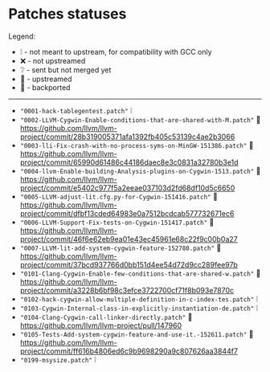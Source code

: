 # Patches statuses

Legend:

- :grey_exclamation: - not meant to upstream, for compatibility with GCC only
- :x: - not upstreamed
- :grey_question: - sent but not merged yet
- :arrow_up_small:  - upstreamed
- :arrow_down_small:  - backported

-----

- `"0001-hack-tablegentest.patch"` :grey_exclamation:
- `"0002-LLVM-Cygwin-Enable-conditions-that-are-shared-with-M.patch"` :arrow_up_small: https://github.com/llvm/llvm-project/commit/28b319005371afa1392fb405c53139c4ae2b3066
- `"0003-lli-Fix-crash-with-no-process-syms-on-MinGW-151386.patch"` :arrow_up_small: https://github.com/llvm/llvm-project/commit/65990d61486c44186daec8e3c0831a32780b3e1d
- `"0004-llvm-Enable-building-Analysis-plugins-on-Cygwin-1513.patch"` :arrow_up_small: https://github.com/llvm/llvm-project/commit/e5402c977f5a2eeae037103d2fd68df10d5c6650
- `"0005-LLVM-adjust-lit.cfg.py-for-Cygwin-151416.patch"` :arrow_up_small: https://github.com/llvm/llvm-project/commit/dfbf13cded64983e0a7512bcdcab577732671ec6
- `"0006-LLVM-Support-Fix-tests-on-Cygwin-151417.patch"` :arrow_up_small: https://github.com/llvm/llvm-project/commit/46f6e62eb9ea01e43ec45961e68c22f9c00b0a27
- `"0007-LLVM-lit-add-system-cygwin-feature-152780.patch"` :arrow_up_small: https://github.com/llvm/llvm-project/commit/37bcd937766d0bb151d4ee54d72d9cc289fee97b
- `"0101-Clang-Cygwin-Enable-few-conditions-that-are-shared-w.patch"` :arrow_up_small: https://github.com/llvm/llvm-project/commit/a3228b6bf98c3efce3722700cf71f8b093e7870c
- `"0102-hack-cygwin-allow-multiple-definition-in-c-index-tes.patch"` :grey_exclamation:
- `"0103-Cygwin-Internal-class-in-explicitly-instantiation-de.patch"` :grey_exclamation:
- `"0104-Clang-Cygwin-call-linker-directly.patch"` :arrow_down_small: https://github.com/llvm/llvm-project/pull/147960
- `"0105-Tests-Add-system-cygwin-feature-and-use-it.-152611.patch"` :arrow_up_small: https://github.com/llvm/llvm-project/commit/ff616b4806ed6c9b9698290a9c807626aa3844f7
- `"0199-msysize.patch"` :grey_exclamation:
